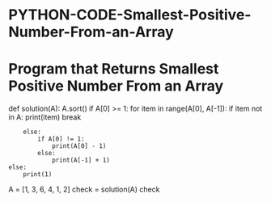 # PYTHON-CODE-Smallest-Positive-Number-From-an-Array
# Program that Returns Smallest Positive Number From an Array

def solution(A):
    A.sort()
    if A[0] >= 1:
        for item in range(A[0], A[-1]):
                if item not in A:
                    print(item)
                    break

        else:
            if A[0] != 1:
                print(A[0] - 1)
            else:
                print(A[-1] + 1)
    else:
        print(1)


A = [1, 3, 6, 4, 1, 2]
check = solution(A)
check
